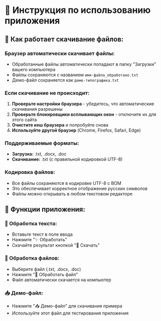 # 📖 Инструкция по использованию приложения

## 🔧 **Как работает скачивание файлов:**

### **Браузер автоматически скачивает файлы:**
- Обработанные файлы автоматически попадают в папку "Загрузки" вашего компьютера
- Файлы сохраняются с названием `имя-файла_обработано.txt`
- Демо-файл сохраняется как `демо-типографика.txt`

### **Если скачивание не происходит:**
1. **Проверьте настройки браузера** - убедитесь, что автоматические скачивания разрешены
2. **Проверьте блокировщики всплывающих окон** - отключите их для этого сайта
3. **Очистите кеш браузера** и попробуйте снова
4. **Используйте другой браузер** (Chrome, Firefox, Safari, Edge)

### **Поддерживаемые форматы:**
- **Загрузка:** .txt, .docx, .doc
- **Скачивание:** .txt (с правильной кодировкой UTF-8)

### **Кодировка файлов:**
- Все файлы сохраняются в кодировке UTF-8 с BOM
- Это обеспечивает корректное отображение русских символов
- Файлы можно открывать в любом текстовом редакторе

## 🎯 **Функции приложения:**

### **💬 Обработка текста:**
- Вставьте текст в поле ввода
- Нажмите "✨ Обработать"
- Скачайте результат кнопкой "💾 Скачать"

### **📄 Обработка файлов:**
- Выберите файл (.txt, .docx, .doc)
- Нажмите "🚀 Обработать файл"
- Файл автоматически скачается на компьютер

### **📥 Демо-файл:**
- Нажмите "📥 Демо-файл" для скачивания примера
- Используйте этот файл для тестирования приложения